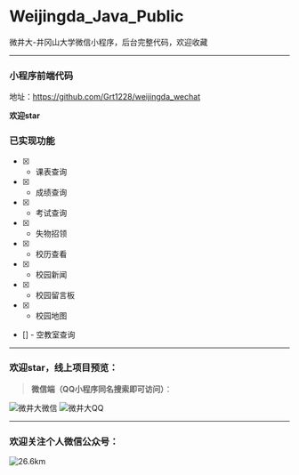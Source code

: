 # **Weijingda_Java_Public**
微井大-井冈山大学微信小程序，后台完整代码，欢迎收藏

---

### 小程序前端代码

地址：https://github.com/Grt1228/weijingda_wechat

**欢迎star**

### **已实现功能**

- [x] - 课表查询
- [x] - 成绩查询
- [x] - 考试查询
- [x] - 失物招领
- [x] - 校历查看
- [x] - 校园新闻
- [x] - 校园留言板
- [x] - 校园地图

- [] - 空教室查询


---

### **欢迎star**，线上项目预览：

> **微信端（QQ小程序同名搜索即可访问）**：

![微井大微信](![](https://g-photo.oss-cn-shanghai.aliyuncs.com/gh_e6a721abc69c_430.jpg))
![微井大QQ](https://g-photo.oss-cn-shanghai.aliyuncs.com/cbdf8e8ea6b70eaa886caa21e5b5759f.png)

---
### **欢迎关注个人微信公众号**：
![26.6km](https://wjdgood.oss-cn-shanghai.aliyuncs.com/qrcode_for_gh_0c045d619550_430.jpg)
